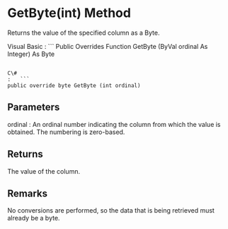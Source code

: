 <!-- loio3c1620576c5f101485afd8cf618fddf5 -->

# GetByte\(int\) Method

Returns the value of the specified column as a Byte.



Visual Basic
:   ```
Public Overrides Function GetByte (ByVal ordinal As Integer) As Byte
```

C\#
:   ```
public override byte GetByte (int ordinal)
```



## Parameters

ordinal
:   An ordinal number indicating the column from which the value is obtained. The numbering is zero-based.



## Returns

The value of the column.



## Remarks

No conversions are performed, so the data that is being retrieved must already be a byte.

